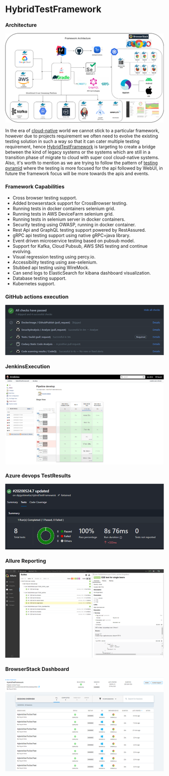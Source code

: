 # HybridTestFramework

### Architecture

![Selenium](img/framework.png)

In the era of [cloud-native](https://docs.microsoft.com/en-us/dotnet/architecture/cloud-native/definition) world we cannot stick to a particular framework, however due to projects requirement we often need to evolve the existing testing
solution in such a way so that it can cater multiple testing requirement, hence [HybridTestFramework](https://github.com/dipjyotimetia/HybridTestFramework) is targeting to create a bridge between the kind of legacy systems
or the systems which are still in a transition phase of migrate to cloud with super cool cloud-native systems.
Also, it's worth to mention as we are trying to follow the pattern of [testing pyramid](https://martinfowler.com/articles/practical-test-pyramid.html) where the testing is more focused for the api followed by WebUI, in future
the framework focus will be more towards the apis and events.


### Framework Capabilities

* Cross browser testing support.
* Added browserstack support for CrossBrowser testing.
* Running tests in docker containers selenium grid.
* Running tests in AWS DeviceFarm selenium grid.
* Running tests in selenium server in docker containers.
* Security testing using OWASP, running in docker container.
* Rest Api and GraphQL testing support powered by RestAssured.
* gRPC api testing support using native gRPC=java library.
* Event driven microservice testing based on pubsub model.
* Support for Kafka, Cloud Pubsub, AWS SNS testing and continue evolving.
* Visual regression testing using percy.io.
* Accessibility testing using axe-selenium.
* Stubbed api testing using WireMock.
* Can send logs to ElasticSearch for kibana dashboard visualization.
* Database testing support.
* Kubernetes support.


### GitHub actions execution
![image](img/githubAction.png)

### JenkinsExecution

![image](img/jenkinsExecution.png)

### Azure devops TestResults

![image](img/testResults.png)

### Allure Reporting

![image](img/allureReport.png)

### BrowserStack Dashboard

![image](img/browserStack.png)